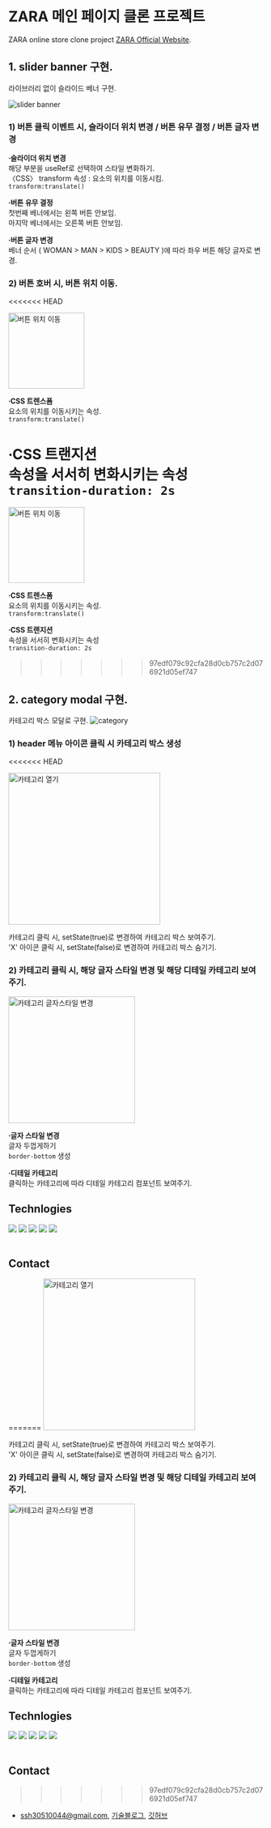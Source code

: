 # ZARA 메인 페이지 클론 프로젝트

ZARA online store clone project [ZARA Official Website](https://www.zara.com/kr/).

## 1. slider banner 구현.

라이브러리 없이 슬라이드 베너 구현.

![slider banner](https://user-images.githubusercontent.com/100933263/189878271-0955cafd-f80e-4565-bced-7340a3b61039.gif)

### 1) 버튼 클릭 이벤트 시, 슬라이더 위치 변경 / 버튼 유무 결정 / 버튼 글자 변경

**∙슬라이더 위치 변경**\
해당 부분을 useRef로 선택하여 스타일 변화하기.\
〈CSS〉 transform 속성 : 요소의 위치를 이동시킴.\
`transform:translate()`

**∙버튼 유무 결정**\
첫번째 베너에서는 왼쪽 버튼 안보임.\
마지막 베너에서는 오른쪽 버튼 안보임.

**∙버튼 글자 변경**\
베너 순서 ( WOMAN > MAN > KIDS > BEAUTY )에 따라 좌우 버튼 해당 글자로 변경.

### 2) 버튼 호버 시, 버튼 위치 이동.
<<<<<<< HEAD

<img width="150" alt="버튼 위치 이동" src="https://user-images.githubusercontent.com/100933263/189887518-3875e588-3873-430e-b5eb-a9c9c9b56902.gif">

**∙CSS 트렌스폼**\
요소의 위치를 이동시키는 속성.\
`transform:translate()`

**∙CSS 트랜지션**\
속성을 서서히 변화시키는 속성\
`transition-duration: 2s`
=======
<img width="150" alt="버튼 위치 이동" src="https://user-images.githubusercontent.com/100933263/189887518-3875e588-3873-430e-b5eb-a9c9c9b56902.gif">

**∙CSS 트렌스폼**\
요소의 위치를 이동시키는 속성.\
`transform:translate()`

**∙CSS 트랜지션**\
속성을 서서히 변화시키는 속성\
`transition-duration: 2s`

>>>>>>> 97edf079c92cfa28d0cb757c2d076921d05ef747

## 2. category modal 구현.

카테고리 박스 모달로 구현.
![category](https://user-images.githubusercontent.com/100933263/189891396-27bc4397-4519-4b1d-a174-ff3a2b49b747.gif)

### 1) header 메뉴 아이콘 클릭 시 카테고리 박스 생성
<<<<<<< HEAD

<img width="300" alt="카테고리 열기" src="https://user-images.githubusercontent.com/100933263/189896370-c367f78b-fa75-495c-a138-63631b6b4167.gif">

카테고리 클릭 시, setState(true)로 변경하여 카테고리 박스 보여주기.\
'X' 아이콘 클릭 시, setState(false)로 변경하여 카테고리 박스 숨기기.

### 2) 카테고리 클릭 시, 해당 글자 스타일 변경 및 해당 디테일 카테고리 보여주기.

<img width="250" alt="카테고리 글자스타일 변경" src="https://user-images.githubusercontent.com/100933263/189896771-546b0a0a-350c-4db8-a5e4-31abe64ad25c.gif">

**∙글자 스타일 변경**\
글자 두껍게하기\
`border-bottom` 생성

**∙디테일 카테고리**\
클릭하는 카테고리에 따라 디테일 카테고리 컴포넌트 보여주기.

## Technlogies

 <div> 
<img src="https://img.shields.io/badge/html-E34F26?style=for-the-badge&logo=HTML5&logoColor=white"> 
<img src="https://img.shields.io/badge/css-1572B6?style=for-the-badge&logo=css3&logoColor=white"> 
<img src="https://img.shields.io/badge/react-61DAFB?style=for-the-badge&logo=react&logoColor=black"> 
<img src="https://img.shields.io/badge/javascript-ffc700?style=for-the-badge&logo=javascript&logoColor=white">
<img src="https://img.shields.io/badge/styled-components-DB7093?style=for-the-badge&logo=styledcomponents&logoColor=white">
</div> 
<br>

## Contact

=======
<img width="300" alt="카테고리 열기" src="https://user-images.githubusercontent.com/100933263/189896370-c367f78b-fa75-495c-a138-63631b6b4167.gif">

카테고리 클릭 시, setState(true)로 변경하여 카테고리 박스 보여주기.\
'X' 아이콘 클릭 시, setState(false)로 변경하여 카테고리 박스 숨기기. 

### 2) 카테고리 클릭 시, 해당 글자 스타일 변경 및 해당 디테일 카테고리 보여주기.
<img width="250" alt="카테고리 글자스타일 변경" src="https://user-images.githubusercontent.com/100933263/189896771-546b0a0a-350c-4db8-a5e4-31abe64ad25c.gif">

**∙글자 스타일 변경**\
글자 두껍게하기\
`border-bottom` 생성

**∙디테일 카테고리**\
클릭하는 카테고리에 따라 디테일 카테고리 컴포넌트 보여주기.

## Technlogies

 <div> 
<img src="https://img.shields.io/badge/html-E34F26?style=for-the-badge&logo=HTML5&logoColor=white"> 
<img src="https://img.shields.io/badge/css-1572B6?style=for-the-badge&logo=css3&logoColor=white"> 
<img src="https://img.shields.io/badge/react-61DAFB?style=for-the-badge&logo=react&logoColor=black"> 
<img src="https://img.shields.io/badge/javascript-ffc700?style=for-the-badge&logo=javascript&logoColor=white">
<img src="https://img.shields.io/badge/styled-components-DB7093?style=for-the-badge&logo=styledcomponents&logoColor=white">
</div> 
<br>

## Contact

>>>>>>> 97edf079c92cfa28d0cb757c2d076921d05ef747
- ssh30510044@gmail.com, [기술블로그](https://sophie0527.tistory.com/), [깃허브](https://github.com/Sophie0527)
